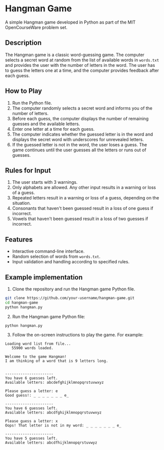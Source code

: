 # Hangman Game

A simple Hangman game developed in Python as part of the MIT OpenCourseWare problem set.

## Description

The Hangman game is a classic word-guessing game. The computer selects a secret word at random from the list of available words in `words.txt` and provides the user with the number of letters in the word. The user has to guess the letters one at a time, and the computer provides feedback after each guess.

## How to Play

1. Run the Python file.
2. The computer randomly selects a secret word and informs you of the number of letters.
3. Before each guess, the computer displays the number of remaining guesses and the available letters.
4. Enter one letter at a time for each guess.
5. The computer indicates whether the guessed letter is in the word and displays the secret word with underscores for unrevealed letters.
6. If the guessed letter is not in the word, the user loses a guess. The game continues until the user guesses all the letters or runs out of guesses.

## Rules for Input

1. The user starts with 3 warnings.
2. Only alphabets are allowed. Any other input results in a warning or loss of a guess.
3. Repeated letters result in a warning or loss of a guess, depending on the situation.
4. Consonants that haven't been guessed result in a loss of one guess if incorrect.
5. Vowels that haven't been guessed result in a loss of two guesses if incorrect.

## Features

- Interactive command-line interface.
- Random selection of words from `words.txt`.
- Input validation and handling according to specified rules.

## Example implementation

1. Clone the repository and run the Hangman game Python file.

```bash
git clone https://github.com/your-username/hangman-game.git
cd hangman-game
python hangman.py
```

2. Run the Hangman game Python file:
```
python hangman.py
```

3. Follow the on-screen instructions to play the game. For example:
```
Loading word list from file...
   55900 words loaded.

Welcome to the game Hangman!
I am thinking of a word that is 9 letters long.
          

----------------------
You have 6 guesses left.
Available letters: abcdefghijklmnopqrstuvwxyz            
              
Please guess a letter: e
Good guess!: _ _ _ _ _ _ _ e_ 

----------------------
You have 6 guesses left.
Available letters: abcdfghijklmnopqrstuvwxyz            
              
Please guess a letter: x
Oops! That letter is not in my word: _ _ _ _ _ _ _ e_ 

----------------------
You have 5 guesses left.
Available letters: abcdfhijklmnopqrstuvwyz 
```